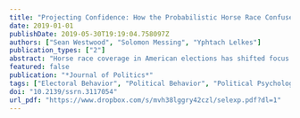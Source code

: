 ```yaml
---
title: "Projecting Confidence: How the Probabilistic Horse Race Confuses and Demobilizes the Public"
date: 2019-01-01
publishDate: 2019-05-30T19:19:04.758097Z
authors: ["Sean Westwood", "Solomon Messing", "Yphtach Lelkes"]
publication_types: ["2"]
abstract: "Horse race coverage in American elections has shifted focus from late-breaking poll numbers to sophisticated meta analytic forecasts that often emphasize candidates' probability of victory. We place this \"probabilistic horeserace\" in the context of Riker and Ordeshook (1968), and hypothesize that it will lower uncertainty about an election's outcome (perceived potential pivotality), which lowers turnout under the model. After demonstrating the prominence of probabilistic forecasts in election coverage, we use experiments to show that the public has difficulty reasoning about the probability of a candidate's victory. Critically, when one candidate is ahead, win-probabilities convey substantially more confidence that she will win compared to vote share estimates. Even more importantly, we show that these impressions of probabilistic forecasts cause people not to vote in a behavioral game that simulates elections. In the context of the existing literature, the magnitude of these findings suggests that probabilistic horse race coverage can confuse and demobilize the public."
featured: false
publication: "*Journal of Politics*"
tags: ["Electoral Behavior", "Political Behavior", "Political Psychology", "Public Opinion", "mypubs"]
doi: "10.2139/ssrn.3117054"
url_pdf: "https://www.dropbox.com/s/mvh38lggry42czl/selexp.pdf?dl=1"
---
```


